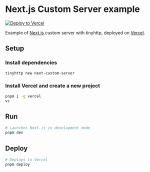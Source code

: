 # Next.js Custom Server example

[![Deploy to Vercel](https://vercel.com/button)](https://vercel.com/import/project?template=https://github.com/talentlessguy/tinyhttp/blob/master/examples/next-custom-server)

Example of [Next.js](https://nextjs.org) custom server with tinyhttp, deployed on [Vercel](https://vercel.com).

## Setup

### Install dependencies

```sh
tinyhttp new next-custom-server
```

### Install Vercel and create a new project

```sh
pnpm i -g vercel
vc
```

## Run

```sh
# Launches Next.js in development mode
pnpm dev
```

## Deploy

```sh
# Deploys to Vercel
pnpm deploy
```
